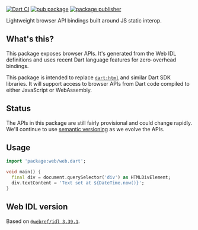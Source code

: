 [![Dart CI](https://github.com/dart-lang/web/actions/workflows/test-package.yml/badge.svg)](https://github.com/dart-lang/web/actions/workflows/test-package.yml)
[![pub package](https://img.shields.io/pub/v/web.svg)](https://pub.dev/packages/web)
[![package publisher](https://img.shields.io/pub/publisher/web.svg)](https://pub.dev/packages/web/publisher)

Lightweight browser API bindings built around JS static interop.

## What's this?

This package exposes browser APIs. It's generated from the Web IDL definitions
and uses recent Dart language features for zero-overhead bindings.

This package is intended to replace
[`dart:html`](https://api.dart.dev/stable/dart-html/dart-html-library.html) and
similar Dart SDK libraries. It will support access to browser APIs from Dart
code compiled to either JavaScript or WebAssembly.

## Status

The APIs in this package are still fairly provisional and could change rapidly.
We'll continue to use [semantic versioning](https://semver.org/) as we evolve
the APIs.

## Usage

```dart
import 'package:web/web.dart';

void main() {
  final div = document.querySelector('div') as HTMLDivElement;
  div.textContent = 'Text set at ${DateTime.now()}';
}
```

## Web IDL version

<!-- START updated by /tool/update_bindings.dart. Do not modify by hand -->
Based on [`@webref/idl 3.39.1`](https://www.npmjs.com/package/@webref/idl/v/3.39.1).
<!-- END updated by /tool/update_bindings.dart. Do not modify by hand -->
